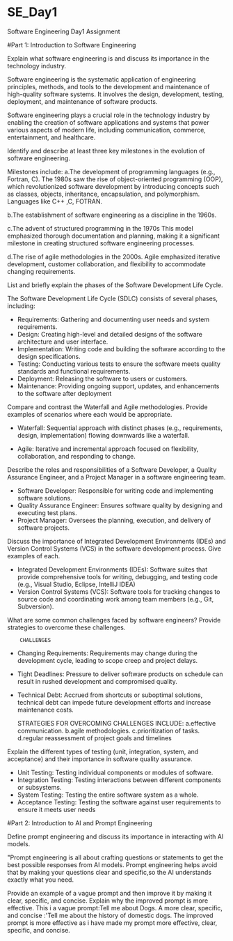# SE_Day1
Software Engineering Day1 Assignment

#Part 1: Introduction to Software Engineering

Explain what software engineering is and discuss its importance in the technology industry.

 Software engineering is the systematic application of engineering principles, methods, and tools to the development and maintenance of high-quality software systems. 
 It involves the design, development, testing, deployment, and maintenance of software products.

 Software engineering plays a crucial role in the technology industry by enabling the creation of software applications and systems that power various aspects of modern life, including communication, commerce, entertainment, and healthcare.


Identify and describe at least three key milestones in the evolution of software engineering.

Milestones include:
a.The development of programming languages (e.g., Fortran, C).
The 1980s saw the rise of object-oriented programming (OOP), which revolutionized software development by introducing concepts such as classes, objects, inheritance, encapsulation, and polymorphism. Languages like C++ ,C, FOTRAN.

b.The establishment of software engineering as a discipline in the 1960s.

c.The advent of structured programming in the 1970s
This model emphasized thorough documentation and planning, making it a significant milestone in creating structured software engineering processes.

d.The rise of agile methodologies in the 2000s.
Agile emphasized iterative development, customer collaboration, and flexibility to accommodate changing requirements.

List and briefly explain the phases of the Software Development Life Cycle.

The Software Development Life Cycle (SDLC) consists of several phases, including:
  - Requirements: Gathering and documenting user needs and system requirements.
  - Design: Creating high-level and detailed designs of the software architecture and user interface.
  - Implementation: Writing code and building the software according to the design specifications.
  - Testing: Conducting various tests to ensure the software meets quality standards and functional requirements.
  - Deployment: Releasing the software to users or customers.
  - Maintenance: Providing ongoing support, updates, and enhancements to the software after deployment

Compare and contrast the Waterfall and Agile methodologies. Provide examples of scenarios where each would be appropriate.

 - Waterfall: Sequential approach with distinct phases (e.g., requirements, design, implementation) flowing downwards like a waterfall.

  - Agile: Iterative and incremental approach focused on flexibility, collaboration, and responding to change.

Describe the roles and responsibilities of a Software Developer, a Quality Assurance Engineer, and a Project Manager in a software engineering team.

  - Software Developer: Responsible for writing code and implementing software solutions.
  - Quality Assurance Engineer: Ensures software quality by designing and executing test plans.
  - Project Manager: Oversees the planning, execution, and delivery of software projects.

Discuss the importance of Integrated Development Environments (IDEs) and Version Control Systems (VCS) in the software development process. Give examples of each.

- Integrated Development Environments (IDEs): Software suites that provide comprehensive tools for writing, debugging, and testing code (e.g., Visual Studio, Eclipse, IntelliJ IDEA)
- Version Control Systems (VCS): Software tools for tracking changes to source code and coordinating work among team members (e.g., Git, Subversion).

What are some common challenges faced by software engineers? Provide strategies to overcome these challenges.

        CHALLENGES
  - Changing Requirements: Requirements may change during the development cycle, leading to scope creep and project delays.
  - Tight Deadlines: Pressure to deliver software products on schedule can result in rushed development and compromised quality.
  - Technical Debt: Accrued from shortcuts or suboptimal solutions, technical debt can impede future development efforts and increase maintenance costs.

      STRATEGIES FOR OVERCOMING CHALLENGES INCLUDE:
a.effective communication.
b.agile methodologies.
c.prioritization of tasks.
d.regular reassessment of project goals and timelines

Explain the different types of testing (unit, integration, system, and acceptance) and their importance in software quality assurance.

  - Unit Testing: Testing individual components or modules of software.
  - Integration Testing: Testing interactions between different components or subsystems.
  - System Testing: Testing the entire software system as a whole.
  - Acceptance Testing: Testing the software against user requirements to ensure it meets user needs

#Part 2: Introduction to AI and Prompt Engineering


Define prompt engineering and discuss its importance in interacting with AI models.

"Prompt engineering is all about crafting questions or statements to get the best possible responses from AI models.
Prompt engineering helps avoid that by making your questions clear and specific,so the AI understands exactly what you need.

Provide an example of a vague prompt and then improve it by making it clear, specific, and concise. Explain why the improved prompt is more effective.
  This i a vague prompt:Tell me about Dogs.
  A more clear, specific, and concise :'Tell me about the history of domestic dogs.
  The improved prompt is more effective as i have made my prompt more effective, clear, specific, and concise.
